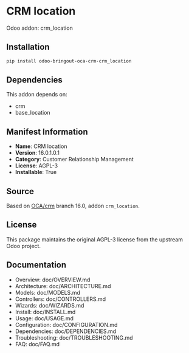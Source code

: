 # CRM location

Odoo addon: crm_location

## Installation

```bash
pip install odoo-bringout-oca-crm-crm_location
```

## Dependencies

This addon depends on:
- crm
- base_location

## Manifest Information

- **Name**: CRM location
- **Version**: 16.0.1.0.1
- **Category**: Customer Relationship Management
- **License**: AGPL-3
- **Installable**: True

## Source

Based on [OCA/crm](https://github.com/OCA/crm) branch 16.0, addon `crm_location`.

## License

This package maintains the original AGPL-3 license from the upstream Odoo project.

## Documentation

- Overview: doc/OVERVIEW.md
- Architecture: doc/ARCHITECTURE.md
- Models: doc/MODELS.md
- Controllers: doc/CONTROLLERS.md
- Wizards: doc/WIZARDS.md
- Install: doc/INSTALL.md
- Usage: doc/USAGE.md
- Configuration: doc/CONFIGURATION.md
- Dependencies: doc/DEPENDENCIES.md
- Troubleshooting: doc/TROUBLESHOOTING.md
- FAQ: doc/FAQ.md
